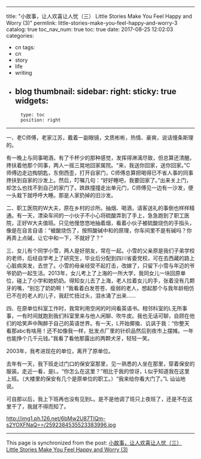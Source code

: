
---
title: "小故事，让人欢喜让人忧（三） Little Stories Make You Feel Happy and Worry (3)"
permlink: little-stories-make-you-feel-happy-and-worry-3
catalog: true
toc_nav_num: true
toc: true
date: 2017-08-25 12:02:03
categories:
- cn
tags:
- cn
- story
- life
- writing
- blog
thumbnail: 
sidebar:
    right:
        sticky: true
widgets:
    -
        type: toc
        position: right
---


一、老C师傅，老家江苏，戴着一副眼镜，文质彬彬，热情、豪爽，说话慢条斯理的。

有一晚上与同事喝酒，有了千杯少的那种感觉，发挥得淋漓尽致，但总算还清醒。搀扶着他那个同事，两人一摇三晃地回家属院。“来，我送你回家，送你回家。”C师傅边走边掏钥匙，东倒西歪，打开自家门，C师傅总算把喝得已不省人事的同事搀扶到自家的沙发上。然后，叮嘱几句：“好好睡吧，我要回家了。”出来关上门，却怎么也找不到自己的家门了。跌跌撞撞走出单元门，C师傅见一边有一沙发，便一头栽下就呼呼大睡。那是人家扔掉的旧沙发。

二、职工医院的W大夫，原在乡村的诊所。抽烟、喝酒，请客送礼的事倒也样样精通。有一天，漂染车间的一小伙子不小心将硫酸弄到了手上，急急跑到了职工医院，正好W大夫值班。只见他慢悠悠地抽着烟，看着小伙子被硫酸烧伤的手指头，像是在自言自语：“被酸烧伤了，按照酸碱中和的原理，你车间里不是有碱吗？你再弄上点碱，让它中和一下，不就好了？”

三、女儿有个同学小雪，两人是好朋友，常在一起。小雪的父亲原是我们子弟学校的老师，后经自学考上了研究生，毕业后分配到四川省委党校，可在去西藏的路上心脏病突发，去世了。小雪的母亲经受不起打击，改嫁了，只留下小雪与年迈的爷爷奶奶一起生活。2013年，女儿考上了上海的一所大学，我同女儿一块回原单位，碰上了小学和她奶奶。得知女儿去了上海，老人拉着女儿的手，张着没有几颗牙的嘴，“别忘了奶奶啊！”我看着白发苍苍、瘦弱的老人，想起那个与我年龄相仿已不在的老人的儿子，我赶忙扭过头，泪水涌了出来……

四、在原单位科室工作时，我常利用空闲的时间看英语书。相邻科室的L无所事事，一有时间就跑到我们科室里来与他人闲聊、吹牛皮。我也无话可聊，自顾在他们的哈笑声中陶醉于自己的英语世界。有一天，L开始揶揄、讥讽于我：“你整天看那abc有啥用！还不如像我一样，批发点厂里的针织品然后到夜市上摆摊。一年也能挣个几千元钱。”我看了看他那露出的两颗犬牙，轻轻一笑。

2003年，我考进现在的单位，离开了原单位。

去年有一天，我下班走过门口的保安室那里，见一熟悉的人坐在那里，穿着保安的服装。走近一看，是L。“你怎么在这里？”相比于我的惊讶，L似乎知道我在这里上班。（大楼里的保安有几个是原单位的职工。）“我来给你看大门了。”L 讪讪地说。

可自那以后，我上下班再也没有见到L。是不是他调了班只上夜班了，还是不在这里干了，我就不得而知了。

 http://img1.ph.126.net/6bMw2U87TlQm-s2YOXFNaQ==/2592384535523383996.jpg

- - -

This page is synchronized from the post: [小故事，让人欢喜让人忧（三） Little Stories Make You Feel Happy and Worry (3)](https://steemit.com/@bring/little-stories-make-you-feel-happy-and-worry-3)
